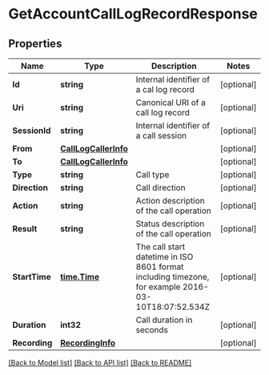 # GetAccountCallLogRecordResponse

## Properties
Name | Type | Description | Notes
------------ | ------------- | ------------- | -------------
**Id** | **string** | Internal identifier of a cal log record | [optional] 
**Uri** | **string** | Canonical URI of a call log record | [optional] 
**SessionId** | **string** | Internal identifier of a call session | [optional] 
**From** | [**CallLogCallerInfo**](CallLogCallerInfo.md) |  | [optional] 
**To** | [**CallLogCallerInfo**](CallLogCallerInfo.md) |  | [optional] 
**Type** | **string** | Call type | [optional] 
**Direction** | **string** | Call direction | [optional] 
**Action** | **string** | Action description of the call operation | [optional] 
**Result** | **string** | Status description of the call operation | [optional] 
**StartTime** | [**time.Time**](time.Time.md) | The call start datetime in ISO 8601 format including timezone, for example 2016-03-10T18:07:52.534Z | [optional] 
**Duration** | **int32** | Call duration in seconds | [optional] 
**Recording** | [**RecordingInfo**](RecordingInfo.md) |  | [optional] 

[[Back to Model list]](../README.md#documentation-for-models) [[Back to API list]](../README.md#documentation-for-api-endpoints) [[Back to README]](../README.md)


